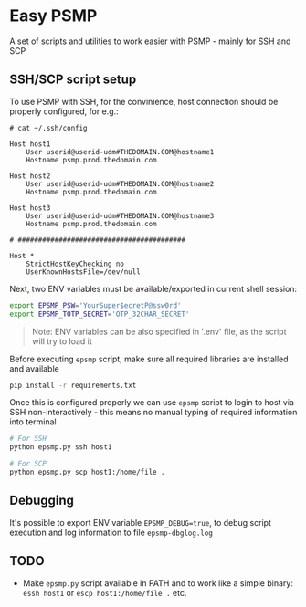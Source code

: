 # Easy PSMP

A set of scripts and utilities to work easier with PSMP - mainly for SSH and SCP

## SSH/SCP script setup

To use PSMP with SSH, for the convinience, host connection should be properly configured, for e.g.:

```text
# cat ~/.ssh/config

Host host1
    User userid@userid-udm#THEDOMAIN.COM@hostname1
    Hostname psmp.prod.thedomain.com

Host host2
    User userid@userid-udm#THEDOMAIN.COM@hostname2
    Hostname psmp.prod.thedomain.com

Host host3
    User userid@userid-udm#THEDOMAIN.COM@hostname3
    Hostname psmp.prod.thedomain.com

# #########################################

Host *
    StrictHostKeyChecking no
    UserKnownHostsFile=/dev/null
```

Next, two ENV variables must be available/exported in current shell session:

```bash
export EPSMP_PSW='YourSuper$ecretP@ssw0rd'
export EPSMP_TOTP_SECRET='OTP_32CHAR_SECRET'
```

> Note: ENV variables can be also specified in '.env' file, as the script will try to load it

Before executing `epsmp` script, make sure all required libraries are installed and available

```bash
pip install -r requirements.txt
```

Once this is configured properly we can use `epsmp` script to login to host via SSH non-interactively - this means
no manual typing of required information into terminal

```bash
# For SSH
python epsmp.py ssh host1

# For SCP
python epsmp.py scp host1:/home/file .
```

## Debugging

It's possible to export ENV variable `EPSMP_DEBUG=true`, to debug script execution and log information to file `epsmp-dbglog.log`

## TODO

- Make `epsmp.py` script available in PATH and to work like a simple binary: `essh host1` or `escp host1:/home/file .` etc.
